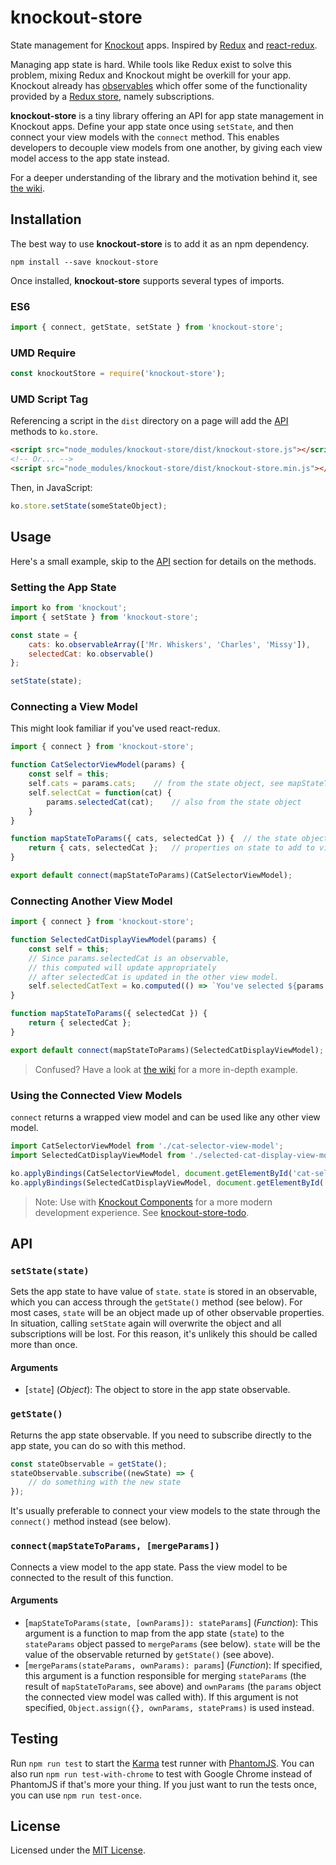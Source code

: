 # knockout-store
State management for [Knockout](http://knockoutjs.com/) apps.
Inspired by [Redux](http://redux.js.org/)
and [react-redux](https://github.com/reactjs/react-redux).

Managing app state is hard. While tools like Redux exist to solve this problem,
mixing Redux and Knockout might be overkill for your app.
Knockout already has [observables](http://knockoutjs.com/documentation/observables.html)
which offer some of the functionality provided by a [Redux store](http://redux.js.org/docs/api/Store.html),
namely subscriptions.

**knockout-store** is a tiny library offering an API for app state management in Knockout apps.
Define your app state once using `setState`,
and then connect your view models with the `connect` method.
This enables developers to decouple view models from one another,
by giving each view model access to the app state instead.

For a deeper understanding of the library and the motivation behind it,
see [the wiki](https://github.com/Spreetail/knockout-store/wiki).

## Installation
The best way to use **knockout-store** is to add it as an npm dependency.
```
npm install --save knockout-store
```

Once installed, **knockout-store** supports several types of imports.

### ES6
```javascript
import { connect, getState, setState } from 'knockout-store';
```

### UMD Require
```javascript
const knockoutStore = require('knockout-store');
```

### UMD Script Tag
Referencing a script in the `dist` directory on a page will add the [API](#api) methods to `ko.store`.
```html
<script src="node_modules/knockout-store/dist/knockout-store.js"></script>
<!-- Or... -->
<script src="node_modules/knockout-store/dist/knockout-store.min.js"></script>
```

Then, in JavaScript:
```javascript
ko.store.setState(someStateObject);
```

## Usage
Here's a small example, skip to the [API](#api) section for details on the methods.

### Setting the App State
```javascript
import ko from 'knockout';
import { setState } from 'knockout-store';

const state = {
    cats: ko.observableArray(['Mr. Whiskers', 'Charles', 'Missy']),
    selectedCat: ko.observable()
};

setState(state);
```

### Connecting a View Model
This might look familiar if you've used react-redux.
```javascript
import { connect } from 'knockout-store';

function CatSelectorViewModel(params) {
    const self = this;
    self.cats = params.cats;    // from the state object, see mapStateToParams below
    self.selectCat = function(cat) {
        params.selectedCat(cat);    // also from the state object
    }
}

function mapStateToParams({ cats, selectedCat }) {  // the state object
    return { cats, selectedCat };   // properties on state to add to view model's params
}

export default connect(mapStateToParams)(CatSelectorViewModel);
```

### Connecting Another View Model
```javascript
import { connect } from 'knockout-store';

function SelectedCatDisplayViewModel(params) {
    const self = this;
    // Since params.selectedCat is an observable,
    // this computed will update appropriately
    // after selectedCat is updated in the other view model.
    self.selectedCatText = ko.computed(() => `You've selected ${params.selectedCat()}!`));
}

function mapStateToParams({ selectedCat }) {
    return { selectedCat };
}

export default connect(mapStateToParams)(SelectedCatDisplayViewModel);
```
> Confused? Have a look at [the wiki](https://github.com/Spreetail/knockout-store/wiki)
for a more in-depth example.

### Using the Connected View Models
`connect` returns a wrapped view model and can be used like any other view model.
```javascript
import CatSelectorViewModel from './cat-selector-view-model';
import SelectedCatDisplayViewModel from './selected-cat-display-view-model';

ko.applyBindings(CatSelectorViewModel, document.getElementById('cat-selector'));
ko.applyBindings(SelectedCatDisplayViewModel, document.getElementById('selected-cat-display'));
```

> Note: Use with [Knockout Components](http://knockoutjs.com/documentation/component-overview.html)
for a more modern development experience.
See [knockout-store-todo](https://github.com/Spreetail/knockout-store-todo).

## API
### `setState(state)`
Sets the app state to have value of `state`.
`state` is stored in an observable, which you can access through the `getState()` method (see below).
For most cases, `state` will be an object made up of other observable properties.
In situation, calling `setState` again will overwrite the object and all subscriptions will be lost.
For this reason, it's unlikely this should be called more than once.

#### Arguments
- [`state`] (_Object_): The object to store in the app state observable.

### `getState()`
Returns the app state observable.
If you need to subscribe directly to the app state, you can do so with this method.
```javascript
const stateObservable = getState();
stateObservable.subscribe((newState) => {
    // do something with the new state
});
```

It's usually preferable to connect your view models to the state through the `connect()` method instead (see below).

### `connect(mapStateToParams, [mergeParams])`
Connects a view model to the app state.
Pass the view model to be connected to the result of this function.

#### Arguments
 - [`mapStateToParams(state, [ownParams]): stateParams`] (_Function_):
 This argument is a function to map from the app state (`state`) to the `stateParams` object passed to `mergeParams` (see below). `state` will be the value of the observable returned by `getState()` (see above).
 - [`mergeParams(stateParams, ownParams): params`] (_Function_):
 If specified, this argument is a function responsible for merging `stateParams` (the result of `mapStateToParams`, see above) and `ownParams` (the `params` object the connected view model was called with).
 If this argument is not specified, `Object.assign({}, ownParams, statePrams)` is used instead.

## Testing
Run `npm run test` to start the [Karma](https://karma-runner.github.io/1.0/index.html)
test runner with [PhantomJS](http://phantomjs.org/).
You can also run `npm run test-with-chrome` to test with Google Chrome instead of PhantomJS if that's more your thing.
If you just want to run the tests once, you can use `npm run test-once`.

## License
Licensed under the [MIT License](https://opensource.org/licenses/MIT).
